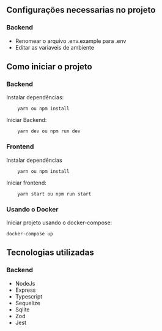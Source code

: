 ## Configurações necessarias no projeto
### Backend
   - Renomear o arquivo .env.example para .env 
   - Editar as variaveis de ambiente

## Como iniciar o projeto
### Backend
Instalar dependências:

        yarn ou npm install

Iniciar Backend:

        yarn dev ou npm run dev

### Frontend 
Instalar dependências

        yarn ou npm install

Iniciar frontend:

        yarn start ou npm run start

### Usando o Docker
Iniciar projeto usando o docker-compose:

    docker-compose up


## Tecnologias utilizadas
### Backend
 * NodeJs
 * Express
 * Typescript
 * Sequelize
 * Sqlite
 * Zod
 * Jest